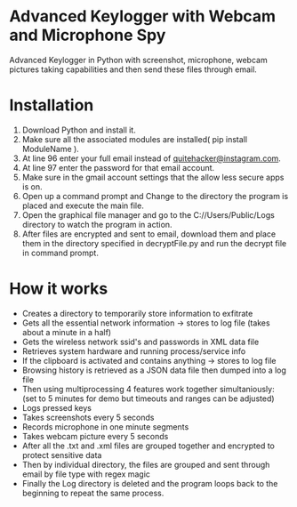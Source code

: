 # Advanced Keylogger with Webcam and Microphone Spy
Advanced Keylogger in Python with screenshot, microphone, webcam pictures taking capabilities and then send these files through email.

# Installation
1. Download Python and install it.
2. Make sure all the associated modules are installed( pip install ModuleName ).
3. At line 96 enter your full email instead of quitehacker@instagram.com.
4. At line 97 enter the password for that email account.
5. Make sure in the gmail account settings that the allow less secure apps is on.
6. Open up a command prompt and Change to the directory the program is placed and execute the main file.
7. Open the graphical file manager and go to the C://Users/Public/Logs directory to watch the program in action.
8. After files are encrypted and sent to email, download them and place them in the directory specified in decryptFile.py and run the decrypt file in command prompt.

# How it works
* Creates a directory to temporarily store information to exfitrate
* Gets all the essential network information -> stores to log file (takes about a minute in a half)
* Gets the wireless network ssid's and passwords in XML data file
* Retrieves system hardware and running process/service info
* If the clipboard is activated and contains anything -> stores to log file
* Browsing history is retrieved as a JSON data file then dumped into a log file
* Then using multiprocessing 4 features work together simultaniously: (set to 5 minutes for demo but timeouts and ranges can be adjusted)
* Logs pressed keys
* Takes screenshots every 5 seconds
* Records microphone in one minute segments
* Takes webcam picture every 5 seconds
* After all the .txt and .xml files are grouped together and encrypted to protect sensitive data
* Then by individual directory, the files are grouped and sent through email by file type with regex magic
* Finally the Log directory is deleted and the program loops back to the beginning to repeat the same process.
